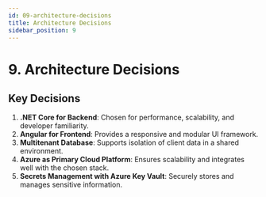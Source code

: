```yaml
---
id: 09-architecture-decisions
title: Architecture Decisions
sidebar_position: 9
---
```


# 9. Architecture Decisions

## Key Decisions
1. **.NET Core for Backend**: Chosen for performance, scalability, and developer familiarity.
2. **Angular for Frontend**: Provides a responsive and modular UI framework.
3. **Multitenant Database**: Supports isolation of client data in a shared environment.
4. **Azure as Primary Cloud Platform**: Ensures scalability and integrates well with the chosen stack.
5. **Secrets Management with Azure Key Vault**: Securely stores and manages sensitive information.
